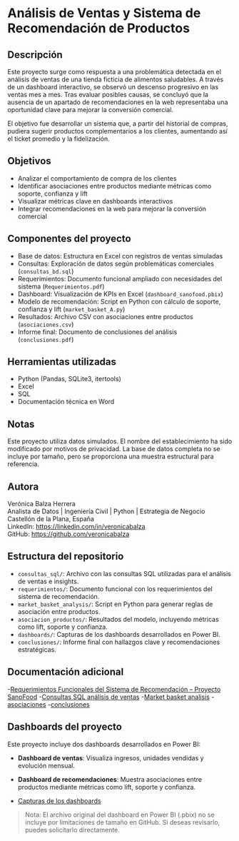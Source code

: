  # Análisis de Ventas y Sistema de Recomendación de Productos

## Descripción  
Este proyecto surge como respuesta a una problemática detectada en el análisis de ventas de una tienda ficticia de alimentos saludables. A través de un dashboard interactivo, se observó un descenso progresivo en las ventas mes a mes. Tras evaluar posibles causas, se concluyó que la ausencia de un apartado de recomendaciones en la web representaba una oportunidad clave para mejorar la conversión comercial.

El objetivo fue desarrollar un sistema que, a partir del historial de compras, pudiera sugerir productos complementarios a los clientes, aumentando así el ticket promedio y la fidelización.

## Objetivos  
- Analizar el comportamiento de compra de los clientes  
- Identificar asociaciones entre productos mediante métricas como soporte, confianza y lift  
- Visualizar métricas clave en dashboards interactivos  
- Integrar recomendaciones en la web para mejorar la conversión comercial

## Componentes del proyecto  
- Base de datos: Estructura en Excel con registros de ventas simuladas  
- Consultas: Exploración de datos según problemáticas comerciales (`consultas_bd.sql`)  
- Requerimientos: Documento funcional ampliado con necesidades del sistema (`Requerimientos.pdf`)  
- Dashboard: Visualización de KPIs en Excel (`dashboard_sanofood.pbix`)  
- Modelo de recomendación: Script en Python con cálculo de soporte, confianza y lift (`market_basket_A.py`)  
- Resultados: Archivo CSV con asociaciones entre productos (`asociaciones.csv`)  
- Informe final: Documento de conclusiones del análisis (`conclusiones.pdf`)

## Herramientas utilizadas  
- Python (Pandas, SQLite3, itertools)  
- Excel  
- SQL  
- Documentación técnica en Word

## Notas  
Este proyecto utiliza datos simulados. El nombre del establecimiento ha sido modificado por motivos de privacidad. La base de datos completa no se incluye por tamaño, pero se proporciona una muestra estructural para referencia.

## Autora  
Verónica Balza Herrera  
Analista de Datos | Ingeniería Civil | Python | Estrategia de Negocio  
Castellón de la Plana, España  
LinkedIn: https://linkedin.com/in/veronicabalza  
GitHub: https://github.com/veronicabalza


## Estructura del repositorio
- `consultas_sql/`: Archivo con las consultas SQL utilizadas para el análisis de ventas e insights.
- `requerimientos/`: Documento funcional con los requerimientos del sistema de recomendación.
- `market_basket_analysis/`: Script en Python para generar reglas de asociación entre productos.
- `asociacion_productos/`: Resultados del modelo, incluyendo métricas como lift, soporte y confianza.
- `dashboards/`: Capturas de los dashboards desarrollados en Power BI.
- `conclusiones/`: Informe final con hallazgos clave y recomendaciones estratégicas.


## Documentación adicional

-[Requerimientos Funcionales del Sistema de Recomendación – Proyecto SanoFood](requirements/Requerimientos.pdf) 
-[Consultas SQL análisis de ventas](consultas/consultas_bd.sql)
-[Market basket analisis](market_basket_analisis/market_Basket_A.py)
-[asociaciones](asociacion_productos/asociaciones.csv)
-[conclusiones](conclusiones/conclusiones.pdf)
## Dashboards del proyecto

Este proyecto incluye dos dashboards desarrollados en Power BI:

- **Dashboard de ventas**: Visualiza ingresos, unidades vendidas y evolución mensual.
- **Dashboard de recomendaciones**: Muestra asociaciones entre productos mediante métricas como lift, soporte y confianza.

- [Capturas de los dashboards](dashboard/Capturas_dashboard.pdf)
> Nota: El archivo original del dashboard en Power BI (.pbix) no se incluye por limitaciones de tamaño en GitHub. Si deseas revisarlo, puedes solicitarlo directamente.


